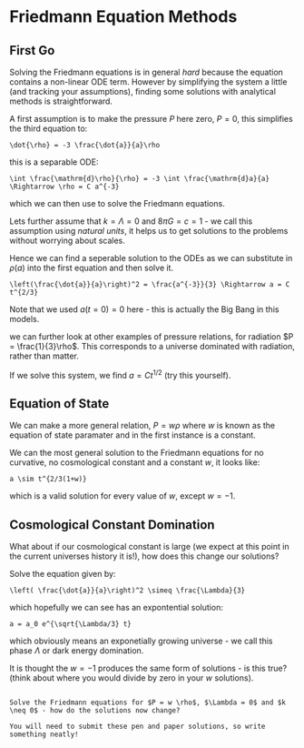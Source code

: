 # Friedmann Equation Methods

## First Go

Solving the Friedmann equations is in general *hard* because the equation contains a non-linear ODE term.  However by simplifying the system a little (and tracking your assumptions), finding some solutions with analytical methods is straightforward.

A first assumption is to make the pressure $P$ here zero, $P= 0$, this simplifies the third equation to:

```{math}
\dot{\rho} = -3 \frac{\dot{a}}{a}\rho
```

this is a separable ODE:
```{math}
\int \frac{\mathrm{d}\rho}{\rho} = -3 \int \frac{\mathrm{d}a}{a} \Rightarrow \rho = C a^{-3} 
```

which we can then use to solve the Friedmann equations.  

Lets further assume that $k = \Lambda = 0$ and $8 \pi G  = c = 1$ - we call this assumption using *natural units*, it helps us to get solutions to the problems without worrying about scales.

Hence we can find a seperable solution to the ODEs as we can substitute in $\rho(a)$ into the first equation and then solve it.

```{math}
\left(\frac{\dot{a}}{a}\right)^2 = \frac{a^{-3}}{3} \Rightarrow a = C t^{2/3}
```
Note that we used $a(t=0) = 0$ here - this is actually the Big Bang in this models.

we can further look at other examples of pressure relations, for radiation $P = \frac{1}{3}\rho$.  This corresponds to a universe dominated with radiation, rather than matter.  

If we solve this system, we find $a = C t^{1/2}$ (try this yourself).

## Equation of State 
We can make a more general relation, $P = w \rho$ where $w$ is known as the equation of state paramater and in the first instance is a constant.

We can the most general solution to the Friedmann equations for no curvative, no cosmological constant and a constant $w$, it looks like:

```{math}
a \sim t^{2/3(1+w)}
```

which is a valid solution for every value of $w$, except $w=-1$.

## Cosmological Constant Domination

What about if our cosmological constant is large (we expect at this point in the current universes history it is!), how does this change our solutions?

Solve the equation given by:
```{math}
\left( \frac{\dot{a}}{a}\right)^2 \simeq \frac{\Lambda}{3}
```

which hopefully we can see has an expontential solution:

```{math}
a = a_0 e^{\sqrt{\Lambda/3} t}
```

which obviously means an exponetially growing universe - we call this phase $\Lambda$ or dark energy domination.

It is thought the $w = -1$ produces the same form of solutions - is this true? (think about where you would divide by zero in your $w$ solutions).

```{admonition} Exercise for week 2

Solve the Friedmann equations for $P = w \rho$, $\Lambda = 0$ and $k \neq 0$ - how do the solutions now change?

You will need to submit these pen and paper solutions, so write something neatly!
```